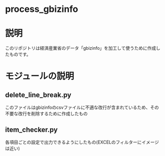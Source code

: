 # process_gbizinfo

# 説明  
このリポジトリは経済産業省のデータ「gbizinfo」を加工して使うために作成したものです。  

# モジュールの説明
## delete_line_break.py
このファイルはgbizinfoのcsvファイルに不適な改行が含まれているため、その不要な改行を削除するために作成したもの

## item_checker.py
各項目ごとの設定で出力できるようにしたもの(EXCELのフィルターにイメージは近い)
